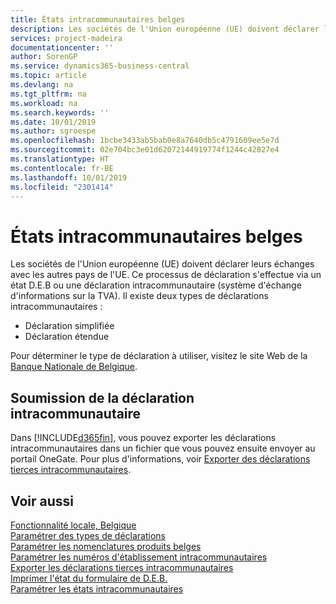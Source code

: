 ```yaml
---
title: États intracommunautaires belges
description: Les sociétés de l'Union européenne (UE) doivent déclarer leurs échanges avec les autres pays de l'UE. Ce processus de déclaration s'effectue via un état D.E.B ou une déclaration intracommunautaire (système d'échange d'informations sur la TVA).
services: project-madeira
documentationcenter: ''
author: SorenGP
ms.service: dynamics365-business-central
ms.topic: article
ms.devlang: na
ms.tgt_pltfrm: na
ms.workload: na
ms.search.keywords: ''
ms.date: 10/01/2019
ms.author: sgroespe
ms.openlocfilehash: 1bcbe3433ab5bab0e8a7640db5c4791609ee5e7d
ms.sourcegitcommit: 02e704bc3e01d62072144919774f1244c42827e4
ms.translationtype: HT
ms.contentlocale: fr-BE
ms.lasthandoff: 10/01/2019
ms.locfileid: "2301414"
---
```

# <a name="belgian-intrastat-reporting"></a>États intracommunautaires belges
Les sociétés de l'Union européenne (UE) doivent déclarer leurs échanges avec les autres pays de l'UE. Ce processus de déclaration s'effectue via un état D.E.B ou une déclaration intracommunautaire (système d'échange d'informations sur la TVA). Il existe deux types de déclarations intracommunautaires :  

- Déclaration simplifiée  
- Déclaration étendue  

Pour déterminer le type de déclaration à utiliser, visitez le site Web de la [Banque Nationale de Belgique](https://aka.ms/BelgianNationalBank).  

## <a name="submitting-the-intrastat-report"></a>Soumission de la déclaration intracommunautaire  
Dans [!INCLUDE[d365fin](../../includes/d365fin_md.md)], vous pouvez exporter les déclarations intracommunautaires dans un fichier que vous pouvez ensuite envoyer au portail OneGate. Pour plus d'informations, voir [Exporter des déclarations tierces intracommunautaires](how-to-export-intrastat-third-party-declararations.md).  

## <a name="see-also"></a>Voir aussi  
 [Fonctionnalité locale, Belgique](belgium-local-functionality.md)   
 [Paramétrer des types de déclarations](how-to-set-up-declaration-types.md)   
 [Paramétrer les nomenclatures produits belges](how-to-set-up-belgian-tariff-numbers.md)   
 [Paramétrer les numéros d'établissement intracommunautaires](how-to-set-up-intrastat-establishment-numbers.md)   
 [Exporter les déclarations tierces intracommunautaires](how-to-export-intrastat-third-party-declararations.md)   
 [Imprimer l'état du formulaire de D.E.B.](how-to-print-the-intrastat-form-report.md)   
 [Paramétrer les états intracommunautaires](../../finance-how-setup-report-intrastat.md)  
